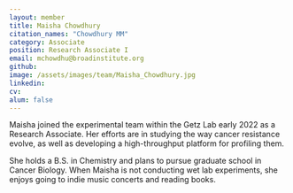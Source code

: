 ```yaml
---
layout: member
title: Maisha Chowdhury
citation_names: "Chowdhury MM"
category: Associate
position: Research Associate I
email: mchowdhu@broadinstitute.org
github:
image: /assets/images/team/Maisha_Chowdhury.jpg
linkedin: 
cv:
alum: false
---
```


Maisha joined the experimental team within the Getz Lab early 2022 as a Research Associate. Her efforts are in studying the way cancer resistance evolve, as well as developing a high-throughput platform for profiling them.

She holds a B.S. in Chemistry and plans to pursue graduate school in Cancer Biology. When Maisha is not conducting wet lab experiments, she enjoys going to indie music concerts and reading books.
